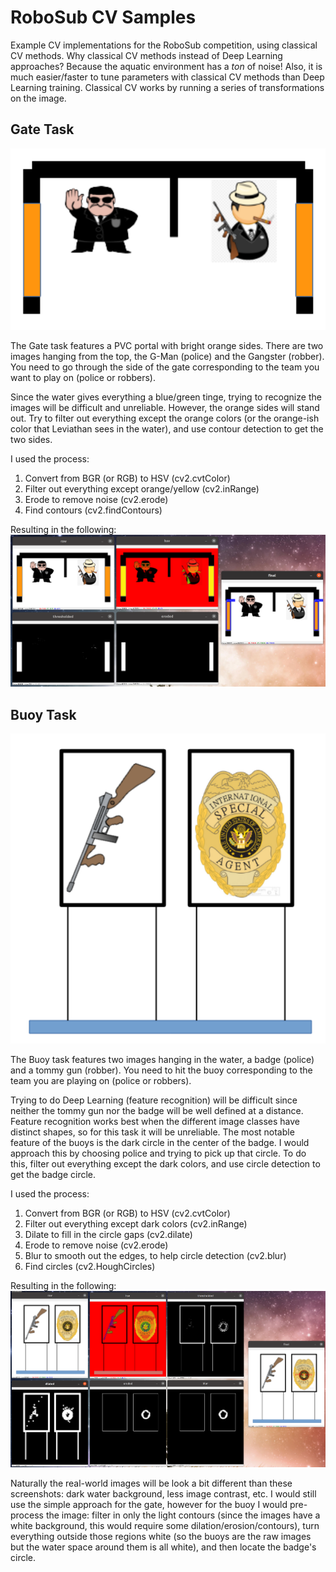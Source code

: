 # RoboSub CV Samples
Example CV implementations for the RoboSub competition, using classical CV methods. Why classical CV methods instead of Deep Learning approaches? Because the aquatic environment has a *ton* of noise! Also, it is much easier/faster to tune parameters with classical CV methods than Deep Learning training. Classical CV works by running a series of transformations on the image.

## Gate Task

![](gate.png?raw=true)

The Gate task features a PVC portal with bright orange sides. There are two images hanging from the top, the G-Man (police) and the Gangster (robber). You need to go through the side of the gate corresponding to the team you want to play on (police or robbers).

Since the water gives everything a blue/green tinge, trying to recognize the images will be difficult and unreliable. However, the orange sides will stand out. Try to filter out everything except the orange colors (or the orange-ish color that Leviathan sees in the water), and use contour detection to get the two sides.

I used the process:
1. Convert from BGR (or RGB) to HSV (cv2.cvtColor)
2. Filter out everything except orange/yellow (cv2.inRange)
3. Erode to remove noise (cv2.erode)
4. Find contours (cv2.findContours)

Resulting in the following:
![](gate_demo.png?raw=true)


## Buoy Task

![](buoy.png?raw=true)

The Buoy task features two images hanging in the water, a badge (police) and a tommy gun (robber). You need to hit the buoy corresponding to the team you are playing on (police or robbers).

Trying to do Deep Learning (feature recognition) will be difficult since neither the tommy gun nor the badge will be well defined at a distance. Feature recognition works best when the different image classes have distinct shapes, so for this task it will be unreliable. The most notable feature of the buoys is the dark circle in the center of the badge. I would approach this by choosing police and trying to pick up that circle. To do this, filter out everything except the dark colors, and use circle detection to get the badge circle.

I used the process:
1. Convert from BGR (or RGB) to HSV (cv2.cvtColor)
2. Filter out everything except dark colors (cv2.inRange)
3. Dilate to fill in the circle gaps (cv2.dilate)
4. Erode to remove noise (cv2.erode)
5. Blur to smooth out the edges, to help circle detection (cv2.blur)
6. Find circles (cv2.HoughCircles)

Resulting in the following:
![](buoy_demo.png?raw=true)

Naturally the real-world images will be look a bit different than these screenshots: dark water background, less image contrast, etc. I would still use the simple approach for the gate, however for the buoy I would pre-process the image: filter in only the light contours (since the images have a white background, this would require some dilation/erosion/contours), turn everything outside those regions white (so the buoys are the raw images but the water space around them is all white), and then locate the badge's circle.